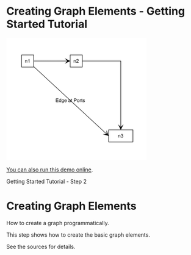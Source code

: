 # Creating Graph Elements - Getting Started Tutorial

<img src="../../resources/image/tutorial1step2.png" alt="demo-thumbnail" height="320"/>

[You can also run this demo online](https://live.yworks.com/demos/01-tutorial-getting-started/02-graph-element-creation/index.html).

Getting Started Tutorial - Step 2

# Creating Graph Elements

How to create a graph programmatically.

This step shows how to create the basic graph elements.

See the sources for details.
